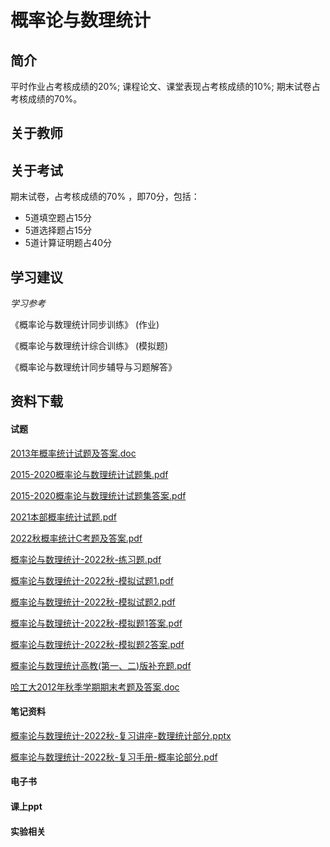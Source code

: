 
# 概率论与数理统计

## 简介

平时作业占考核成绩的20%; 课程论文、课堂表现占考核成绩的10%; 期末试卷占考核成绩的70%。

## 关于教师

## 关于考试
期末试卷，占考核成绩的70% ，即70分，包括：

* 5道填空题占15分
* 5道选择题占15分
* 5道计算证明题占40分

## 学习建议

*学习参考*

《概率论与数理统计同步训练》 (作业)

《概率论与数理统计综合训练》 (模拟题)

《概率论与数理统计同步辅导与习题解答》

## 资料下载

<!-- tabs:start -->

#### **试题**
[2013年概率统计试题及答案.doc](https://raw.gitmirror.com/HIT-OpenCS/HIT-OpenCS-Files/main/大二\概率论与数理统计\exams\2013年概率统计试题及答案.doc)

[2015-2020概率论与数理统计试题集.pdf](https://raw.gitmirror.com/HIT-OpenCS/HIT-OpenCS-Files/main/大二\概率论与数理统计\exams\2015-2020概率论与数理统计试题集.pdf)

[2015-2020概率论与数理统计试题集答案.pdf](https://raw.gitmirror.com/HIT-OpenCS/HIT-OpenCS-Files/main/大二\概率论与数理统计\exams\2015-2020概率论与数理统计试题集答案.pdf)

[2021本部概率统计试题.pdf](https://raw.gitmirror.com/HIT-OpenCS/HIT-OpenCS-Files/main/大二\概率论与数理统计\exams\2021本部概率统计试题.pdf)

[2022秋概率统计C考题及答案.pdf](https://raw.gitmirror.com/HIT-OpenCS/HIT-OpenCS-Files/main/大二\概率论与数理统计\exams\2022秋概率统计C考题及答案.pdf)

[概率论与数理统计-2022秋-练习题.pdf](https://raw.gitmirror.com/HIT-OpenCS/HIT-OpenCS-Files/main/大二\概率论与数理统计\exams\概率论与数理统计-2022秋-练习题.pdf)

[概率论与数理统计-2022秋-模拟试题1.pdf](https://raw.gitmirror.com/HIT-OpenCS/HIT-OpenCS-Files/main/大二\概率论与数理统计\exams\概率论与数理统计-2022秋-模拟试题1.pdf)

[概率论与数理统计-2022秋-模拟试题2.pdf](https://raw.gitmirror.com/HIT-OpenCS/HIT-OpenCS-Files/main/大二\概率论与数理统计\exams\概率论与数理统计-2022秋-模拟试题2.pdf)

[概率论与数理统计-2022秋-模拟题1答案.pdf](https://raw.gitmirror.com/HIT-OpenCS/HIT-OpenCS-Files/main/大二\概率论与数理统计\exams\概率论与数理统计-2022秋-模拟题1答案.pdf)

[概率论与数理统计-2022秋-模拟题2答案.pdf](https://raw.gitmirror.com/HIT-OpenCS/HIT-OpenCS-Files/main/大二\概率论与数理统计\exams\概率论与数理统计-2022秋-模拟题2答案.pdf)

[概率论与数理统计高教(第一、二)版补充题.pdf](https://raw.gitmirror.com/HIT-OpenCS/HIT-OpenCS-Files/main/大二\概率论与数理统计\exams\概率论与数理统计高教(第一、二)版补充题.pdf)

[哈工大2012年秋季学期期末考题及答案.doc](https://raw.gitmirror.com/HIT-OpenCS/HIT-OpenCS-Files/main/大二\概率论与数理统计\exams\哈工大2012年秋季学期期末考题及答案.doc)

#### **笔记资料**
[概率论与数理统计-2022秋-复习讲座-数理统计部分.pptx](https://raw.gitmirror.com/HIT-OpenCS/HIT-OpenCS-Files/main/大二\概率论与数理统计\materials\概率论与数理统计-2022秋-复习讲座-数理统计部分.pptx)

[概率论与数理统计-2022秋-复习手册-概率论部分.pdf](https://raw.gitmirror.com/HIT-OpenCS/HIT-OpenCS-Files/main/大二\概率论与数理统计\materials\概率论与数理统计-2022秋-复习手册-概率论部分.pdf)
#### **电子书**


#### **课上ppt**


#### **实验相关**

<!-- tabs:end -->




